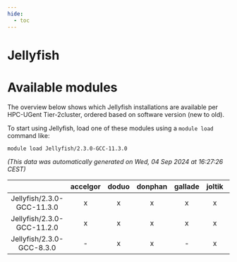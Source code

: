 ```yaml
---
hide:
  - toc
---
```


Jellyfish
=========

# Available modules


The overview below shows which Jellyfish installations are available per HPC-UGent Tier-2cluster, ordered based on software version (new to old).

To start using Jellyfish, load one of these modules using a `module load` command like:

```shell
module load Jellyfish/2.3.0-GCC-11.3.0
```

*(This data was automatically generated on Wed, 04 Sep 2024 at 16:27:26 CEST)*  

| |accelgor|doduo|donphan|gallade|joltik|shinx|skitty|
| :---: | :---: | :---: | :---: | :---: | :---: | :---: | :---: |
|Jellyfish/2.3.0-GCC-11.3.0|x|x|x|x|x|-|x|
|Jellyfish/2.3.0-GCC-11.2.0|x|x|x|x|x|-|x|
|Jellyfish/2.3.0-GCC-8.3.0|-|x|x|-|x|-|x|
